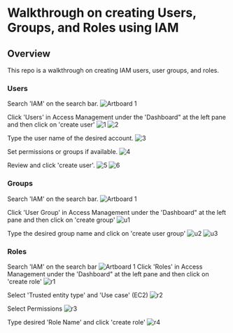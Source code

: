 # Walkthrough on creating Users, Groups, and Roles using IAM

## Overview
This repo is a walkthrough on creating IAM users, user groups, and roles. 

### Users
Search 'IAM' on the search bar.
![Artboard 1](https://github.com/user-attachments/assets/7a20955e-b860-487b-8312-16e69c2d6143)

Click 'Users' in Access Management under the 'Dashboard" at the left pane and then click on 'create user'
![1](https://github.com/user-attachments/assets/8b4a5c26-489e-44e9-b69a-99a1c27f55c2)
![2](https://github.com/user-attachments/assets/a58c8f38-af5d-41d7-b437-984017e37af3)

Type the user name of the desired account.
![3](https://github.com/user-attachments/assets/b8806f46-d3aa-4b8a-a48a-5ec29cb5dc64)

Set permissions or groups if available.
![4](https://github.com/user-attachments/assets/873ef5d0-de3b-46ae-b496-655fb04332e4)

Review and click 'create user'.
![5](https://github.com/user-attachments/assets/8d132abc-5c3f-4b5f-bc07-e25d0157b692)
![6](https://github.com/user-attachments/assets/da06a27f-ce69-4796-9579-46d56cc3110a)

### Groups
Search 'IAM' on the search bar.
![Artboard 1](https://github.com/user-attachments/assets/7a20955e-b860-487b-8312-16e69c2d6143)

Click 'User Group' in Access Management under the 'Dashboard" at the left pane and then click on 'create group'
![u1](https://github.com/user-attachments/assets/af3517d6-0c3a-4d9f-96aa-a8ef69c3887d)

Type the desired group name and click on 'create user group'
![u2](https://github.com/user-attachments/assets/bf8f96f4-c2be-4efd-953d-1194ca280d3b)
![u3](https://github.com/user-attachments/assets/9a165f6a-79de-4514-a6a9-6ff57544ec9c)

### Roles
Search 'IAM' on the search bar
![Artboard 1](https://github.com/user-attachments/assets/7a20955e-b860-487b-8312-16e69c2d6143)
Click 'Roles' in Access Management under the 'Dashboard" at the left pane and then click on 'create role'
![r1](https://github.com/user-attachments/assets/13faf2a3-8cdc-42a8-a1c2-f154ca790fe6)

Select 'Trusted entity type' and 'Use case' (EC2)
![r2](https://github.com/user-attachments/assets/af35969f-80b5-4467-b657-8225870eb112)

Select Permissions
![r3](https://github.com/user-attachments/assets/9cfac6a5-f28f-4ae6-b857-17e2aea370f0)

Type desired 'Role Name' and click 'create role'
![r4](https://github.com/user-attachments/assets/bbd49b99-56d5-45e2-9eb4-a1bfbe072e87)











